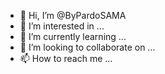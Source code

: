 - 👋 Hi, I’m @ByPardoSAMA
- 👀 I’m interested in ...
- 🌱 I’m currently learning ...
- 💞️ I’m looking to collaborate on ...
- 📫 How to reach me ...

<!---
ByPardoSAMA/ByPardoSAMA is a ✨ special ✨ repository because its `README.md` (this file) appears on your GitHub profile.
You can click the Preview link to take a look at your changes.
--->
